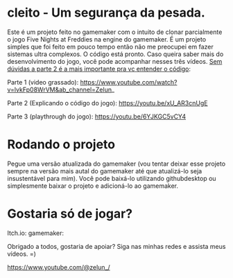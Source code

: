 # cleito - Um segurança da pesada.
Este é um projeto feito no gamemaker com o intuito de clonar parcialmente o jogo Five Nights at Freddies na engine do gamemaker. É um projeto simples que foi feito em pouco tempo então não me preocupei em fazer sistemas ultra complexos. O código está pronto. Caso queira saber mais do desenvolvimento do jogo, você pode acompanhar nesses três vídeos. [Sem dúvidas a parte 2 é a mais importante pra vc entender o código](https://youtu.be/xU_AR3cnUgE):

Parte 1 (video grassado):
https://www.youtube.com/watch?v=lvkFp08WrVM&ab_channel=Zelun_

Parte 2 (Explicando o código do jogo):
https://youtu.be/xU_AR3cnUgE

Parte 3 (playthrough do jogo):
https://youtu.be/6YJKGC5vCY4



# Rodando o projeto 
Pegue uma versão atualizada do gamemaker (vou tentar deixar esse projeto sempre na versão mais autal do gamemaker até que atualizá-lo seja insustentável para mim). Você pode baixá-lo utilizando githubdesktop ou simplesmente baixar o projeto e adicioná-lo ao gamemaker.

# Gostaria só de jogar?
Itch.io:
gamemaker: 

Obrigado a todos, gostaria de apoiar? Siga nas minhas redes e assista meus vídeos. =)

https://www.youtube.com/@zelun_/
